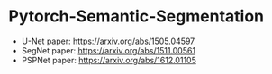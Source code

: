 # Pytorch-Semantic-Segmentation

- U-Net paper: https://arxiv.org/abs/1505.04597
- SegNet paper: https://arxiv.org/abs/1511.00561
- PSPNet paper: https://arxiv.org/abs/1612.01105